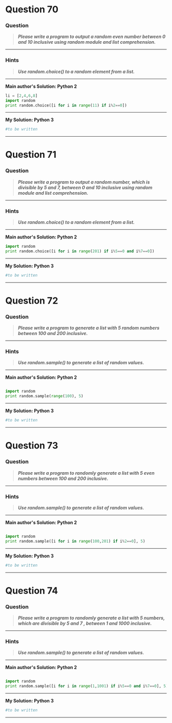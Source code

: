 
# Question 70

### **Question**

>***Please write a program to output a random even number between 0 and 10 inclusive using random module and list comprehension.***


----------------------
### Hints 
> ***Use random.choice() to a random element from a list.***

----------------------

**Main author's Solution: Python 2**
```python
li = [2,4,6,8]
import random
print random.choice([i for i in range(11) if i%2==0])
```
----------------
**My Solution: Python 3**
```python
#to be written

```
---------------------



# Question 71

### **Question**

>***Please write a program to output a random number, which is divisible by 5 and 7, between 0 and 10 inclusive using random module and list comprehension.***

----------------------
### Hints 
> ***Use random.choice() to a random element from a list.***

----------------------

**Main author's Solution: Python 2**
```python
import random
print random.choice([i for i in range(201) if i%5==0 and i%7==0])
```
----------------
**My Solution: Python 3**
```python
#to be written

```
---------------------

# Question 72

### **Question**

>***Please write a program to generate a list with 5 random numbers between 100 and 200 inclusive.***

----------------------
### Hints 
>***Use random.sample() to generate a list of random values.***

----------------------

**Main author's Solution: Python 2**
```python

import random
print random.sample(range(100), 5)

```
----------------
**My Solution: Python 3**
```python
#to be written

```
---------------------


# Question 73

### **Question**

>***Please write a program to randomly generate a list with 5 even numbers between 100 and 200 inclusive.***

----------------------
### Hints 
> ***Use random.sample() to generate a list of random values.***

----------------------

**Main author's Solution: Python 2**
```python

import random
print random.sample([i for i in range(100,201) if i%2==0], 5)

```
----------------
**My Solution: Python 3**
```python
#to be written

```
---------------------



# Question 74

### **Question**

>***Please write a program to randomly generate a list with 5 numbers, which are divisible by 5 and 7 , between 1 and 1000 inclusive.***


----------------------
### Hints 
> ***Use random.sample() to generate a list of random values.***

----------------------

**Main author's Solution: Python 2**
```python

import random
print random.sample([i for i in range(1,1001) if i%5==0 and i%7==0], 5)
```
----------------
**My Solution: Python 3**
```python
#to be written

```
---------------------


